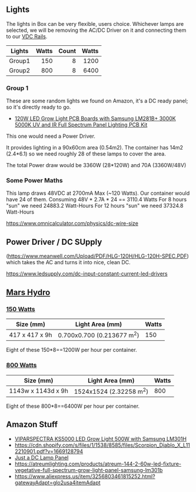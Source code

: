 ## Lights



The lights in Box can be very flexible, users choice.
Whichever lamps are selected, we will be removing the AC/DC Driver on it and connecting them to our [VDC Rails](Power.md).

| Lights | Watts | Count | Watts |
|--------|------:|------:|------:|
| Group1 | 150   | 8     | 1200  |
| Group2 | 800   | 8     | 6400  |


### Group 1

These are some random lights we found on Amazon, it's a DC ready panel; so it's directly ready to go.


- [120W LED Grow Light PCB Boards with Samsung LM281B+ 3000K 5000K UV and IR Full Spectrum Panel Lighting PCB Kit](https://www.amazon.com/KQO-Boards-Samsung-Spectrum-Lighting/dp/B08JXBCRCP)

This one would need a Power Driver.

It provides lighting in a 90x60cm area (0.54m2).
The container has 14m2 (2.4*6.1) so we need roughly 28 of these lamps to cover the area.

The total Power draw would be 3360W (28*120W) and 70A (3360W/48V)


### Some Power Maths

This lamp draws 48VDC at 2700mA Max (~120 Watts).
Our container would have 24 of them.
Consuming 48V * 2.7A * 24 == 3110.4 Watts
For 8 hours "sun" we need 24883.2 Watt-Hours
For 12 hours "sun" we need 37324.8 Watt-Hours


https://www.omnicalculator.com/physics/dc-wire-size


## Power Driver / DC SUpply

(https://www.meanwell.com/Upload/PDF/HLG-120H/HLG-120H-SPEC.PDF) which takes the AC and turns it into nice, clean DC.

https://www.ledsupply.com/dc-input-constant-current-led-drivers


## [Mars Hydro](https://www.mars-hydro.com/)

### [150 Watts](https://www.mars-hydro.com/fc-1500-samsung-lm301h-evo-led-grow-light)

| Size (mm) | Light Area (mm) | Watts |
|------|------------|-------|
| 417 x 417 x 9h | 0.700x0.700 (0.213677 m<sup>2</sup>) | 150 |

Eight of these 150*8==1200W per hour per container.


###  [800 Watts](https://www.mars-hydro.com/smart-fc8000-samsung-lm301h-evo-commercial-led-grow-light)

| Size (mm) | Light Area (mm) | Watts |
|------|------------|-------|
| 1143w x 1143d x 9h | 1524x1524 (2.32258 m<sup>2</sup>) | 800 |

Eight of these 800*8==6400W per hour per container.

## Amazon Stuff

- [VIPARSPECTRA KS5000 LED Grow Light 500W with Samsung LM301H](https://www.amazon.com/VIPARSPECTRA-KS5000-Coverage-Spectrum-Commercial/dp/B09MTSY9G2/ref=mp_s_a_1_1_sspa?crid=3H35GKE8U66C7&dib=eyJ2IjoiMSJ9.BG7T460oeeInkcSqNlik2mc728tvfLqujw3Sxay9QIvqy4rIf-VIqw-JTosy4aSG_d_tM1mh8aNyHRYv0FFhYu1FRLmaPVIXjZgNl01pws6tYoKTWxh4ic2_hcrOdjbVbyZ0hK-1lbjgy8sA-_VMn8bWhx3CTlizfiLMnUofkm8bZohbknUHTD2WNZeqwG4hTKFp6yjNPBsmn740aozeUw.pmEEZYbMjRh8dDp_wrtSvupaVSJtiwIHAIOUbgNeALM&dib_tag=se&keywords=viparspectra&qid=1714683948&sprefix=vipar%2Caps%2C600&sr=8-1-spons&sp_csd=d2lkZ2V0TmFtZT1zcF9waG9uZV9zZWFyY2hfYXRm&th=1)
- https://cdn.shopify.com/s/files/1/1538/8585/files/Scorpion_Diablo_X_L112210901.pdf?v=1669128794
- [Just a DC Lamp Panel](https://www.amazon.com/KQO-Boards-Samsung-Spectrum-Lighting/dp/B08JXBCRCP?source=ps-sl-shoppingads-lpcontext&ref_=fplfs&psc=1&smid=A2FTPOMGN8IJ2E)
- https://atreumlighting.com/products/atreum-144-2-60w-led-fixture-vegetative-full-spectrum-grow-light-panel-samsung-lm301b
- https://www.aliexpress.us/item/3256803461815252.html?gatewayAdapt=glo2usa4itemAdapt
